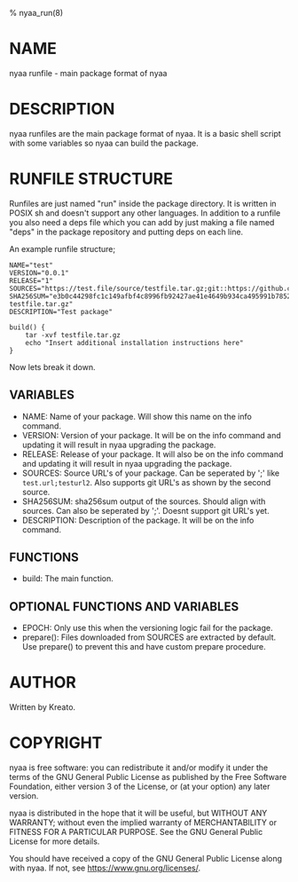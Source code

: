 % nyaa_run(8)

# NAME
nyaa runfile - main package format of nyaa

# DESCRIPTION
nyaa runfiles are the main package format of nyaa. It is a basic shell script with some variables so nyaa can build the package.

# RUNFILE STRUCTURE

Runfiles are just named "run" inside the package directory. It is written in POSIX sh and doesn't support any other languages.
In addition to a runfile you also need a deps file which you can add by just making a file named "deps" in the package repository and putting deps on each line.

An example runfile structure;

```
NAME="test"
VERSION="0.0.1"
RELEASE="1"
SOURCES="https://test.file/source/testfile.tar.gz;git::https://github.com/kreatolinux/nyaa3::543ee30eda806029fa9ea16a1f9767eda7cab4d1"
SHA256SUM="e3b0c44298fc1c149afbf4c8996fb92427ae41e4649b934ca495991b7852b855  testfile.tar.gz"
DESCRIPTION="Test package"

build() {
    tar -xvf testfile.tar.gz
    echo "Insert additional installation instructions here"
}
```
Now lets break it down.

## VARIABLES
* NAME: Name of your package. Will show this name on the info command.
* VERSION: Version of your package. It will be on the info command and updating it will result in nyaa upgrading the package.
* RELEASE: Release of your package. It will also be on the info command and updating it will result in nyaa upgrading the package.
* SOURCES: Source URL's of your package. Can be seperated by ';' like `test.url;testurl2`. Also supports git URL's as shown by the second source.
* SHA256SUM: sha256sum output of the sources. Should align with sources. Can also be seperated by ';'. Doesnt support git URL's yet.
* DESCRIPTION: Description of the package. It will be on the info command.

## FUNCTIONS
* build: The main function.

## OPTIONAL FUNCTIONS AND VARIABLES
* EPOCH: Only use this when the versioning logic fail for the package.
* prepare(): Files downloaded from SOURCES are extracted by default. Use prepare() to prevent this and have custom prepare procedure.

# AUTHOR
Written by Kreato.

# COPYRIGHT
nyaa is free software: you can redistribute it and/or modify
it under the terms of the GNU General Public License as published by
the Free Software Foundation, either version 3 of the License, or
(at your option) any later version.

nyaa is distributed in the hope that it will be useful,
but WITHOUT ANY WARRANTY; without even the implied warranty of
MERCHANTABILITY or FITNESS FOR A PARTICULAR PURPOSE.  See the
GNU General Public License for more details.

You should have received a copy of the GNU General Public License
along with nyaa.  If not, see <https://www.gnu.org/licenses/>.
